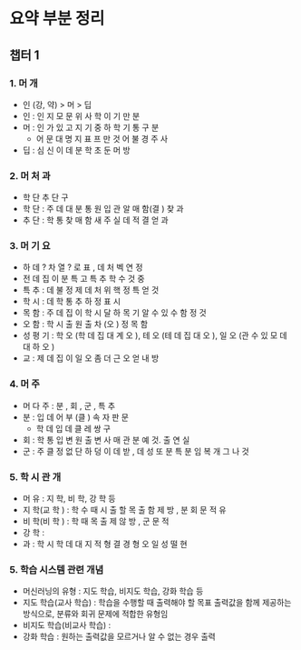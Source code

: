 # 요약 부분 정리
## 챕터 1

### 1. 머 개
- 인 (강, 약) > 머 > 딥
- 인 : 인 지 모 문 위 사 학 이 기 만 분
- 머 : 인 가 있 고 지 기 중 하 학 기 통 구 분
	- 어 문 대 명 지 표 프 만 것 어 불 경 주 사
- 딥 : 심 신 이 데 분 학 초 둔 머 방

### 2. 머 처 과
- 학 단 추 단 구
- 학 단 : 주 데 대 분 통 원 입 관 알 매 함(결 ) 찾 과
- 추 단 : 학 통 찾 매 함 새 주 실 데 적 결 얻 과

### 3. 머 기 요
- 하 데 $?$ 차 열 $?$ 로 표 , 데 처 벡 연 정
- 전 데 집 이 분 특 고 특 추 학 수 것 중
- 특 추 : 데 불 정 제 데 처 위 핵 정 특 얻 것
- 학 시 : 데 학 통 추 하 정 표 시
- 목 함 : 주 데 집 이 학 시 달 하 목 기 알 수 있 수 함 정 것
- 오 함 : 학 시 출 원 출 차 (오 ) 정 목 함
- 성 평 기 : 학 오 (학 데 집 대 계 오 ), 테 오 (테 데 집 대 오 ), 일 오 (관 수 있 모 데 대 하 오 )
- 교 : 제 데 집 이 일 오 좀 더 근 오 얻 내 방

### 4. 머 주
- 머 다 주 : 분 , 회 , 군 , 특 추
- 분 : 입 데 어 부 (클 ) 속 자 판 문
	- 학 데 입 데 클 레 쌍 구
- 회 : 학 통 입 변 원 출 변 사 매 관 분 예 것. 출 연 실
- 군 : 주 클 정 없 단 하 덩 이 데 받 , 데 성 또 분 특 분 임 복 개 그 나 것

### 5. 학 시 관 개
- 머 유 : 지 학, 비 학, 강 학 등
- 지 학(교 학 ) : 학 수 때 시 출 할 목 출 함 제 방 , 분 회 문 적 유
- 비 학(비 학 ) : 학 때 목 출 제 않 방 , 군 문 적
- 강 학 : 
- 과 : 학 시 학 데 대 지 적 형 결 경 형 오 일 성 떨 현

### 5. 학습 시스템 관련 개념
- 머신러닝의 유형 : 지도 학습, 비지도 학습, 강화 학습 등
- 지도 학습(교사 학습) : 학습을 수행할 때 출력해야 할 목표 출력값을 함께 제공하는 방식으로, 분류와 회귀 문제에 적합한 유형임
- 비지도 학습(비교사 학습) : 
- 강화 학습 : 원하는 출력값을 모르거나 알 수 없는 경우 출력